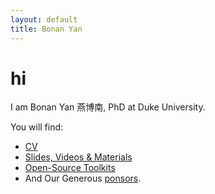 ```yaml
---
layout: default
title: Bonan Yan
---
```


# hi

I am Bonan Yan 燕博南, PhD at Duke University. 

You will find:
* [CV](A_Me) 
* [Slides, Videos & Materials](B_Materials)
* [Open-Source Toolkits](C_Software) 
* And Our Generous [ponsors](D_Sponsors).

<!-- |Link|You will find|
|---|---|
|*[About Me](A_Me) | my curriculum vitae|
|*[Materials](B_Materials) | my slides, videos & recommended materials|
|*[Software](C_Software) | open source software|
|*[Sponsors](D_Sponsors)|the generous sponsors of our research| -->